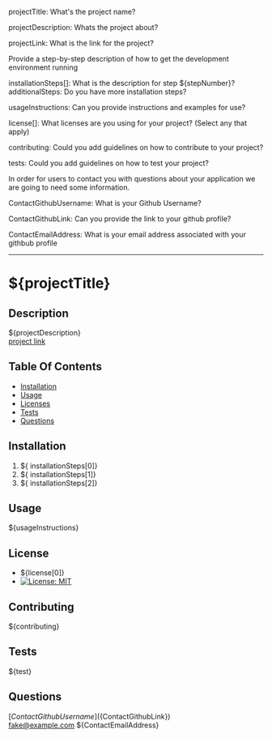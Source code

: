 projectTitle: 
What's the project name?

projectDescription: 
Whats the project about?

projectLink: 
What is the link for the project?

Provide a step-by-step description of how to get the development environment running

installationSteps[]: 
What is the description for step ${stepNumber}?
additionalSteps: 
Do you have more installation steps?

usageInstructions: 
Can you provide instructions and examples for use?

license[]: 
What licenses are you using for your project? (Select any that apply) 

contributing: 
Could you add guidelines on how to contribute to your project?

tests: 
Could you add guidelines on how to test your project?


In order for users to contact you with questions about your application we are going to need some information.

ContactGithubUsername: 
What is your Github Username?

ContactGithubLink: 
Can you provide the link to your github profile?

ContactEmailAddress:
What is your email address associated with your githbub profile

---

# ${projectTitle}

## Description
${projectDescription}  
[project link](https://bookdown.org/yihui/rmarkdown-cookbook/attr-output.html)

## Table Of Contents
* [Installation](#user-content-installation)
* [Usage](#user-content-usage)
* [Licenses](#user-content-licenses)
* [Tests](#user-content-tests)
* [Questions](#user-content-questions)

## Installation
1. ${ installationSteps[0]}
2. ${ installationSteps[1]}
3. ${ installationSteps[2]}

## Usage
${usageInstructions}

## License
* ${license[0]}
* [![License: MIT](https://img.shields.io/badge/License-MIT-yellow.svg)](https://opensource.org/licenses/MIT)

## Contributing
${contributing}

## Tests
${test}

## Questions

[${ContactGithubUsername}](${ContactGithubLink})  
<fake@example.com> ${ContactEmailAddress}



